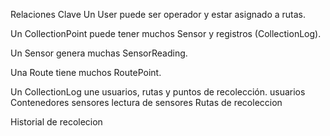 Relaciones Clave
Un User puede ser operador y estar asignado a rutas.

Un CollectionPoint puede tener muchos Sensor y registros (CollectionLog).

Un Sensor genera muchas SensorReading.

Una Route tiene muchos RoutePoint.

Un CollectionLog une usuarios, rutas y puntos de recolección.
usuarios
Contenedores
sensores
lectura de sensores
Rutas de recoleccion
    
Historial de recolecion